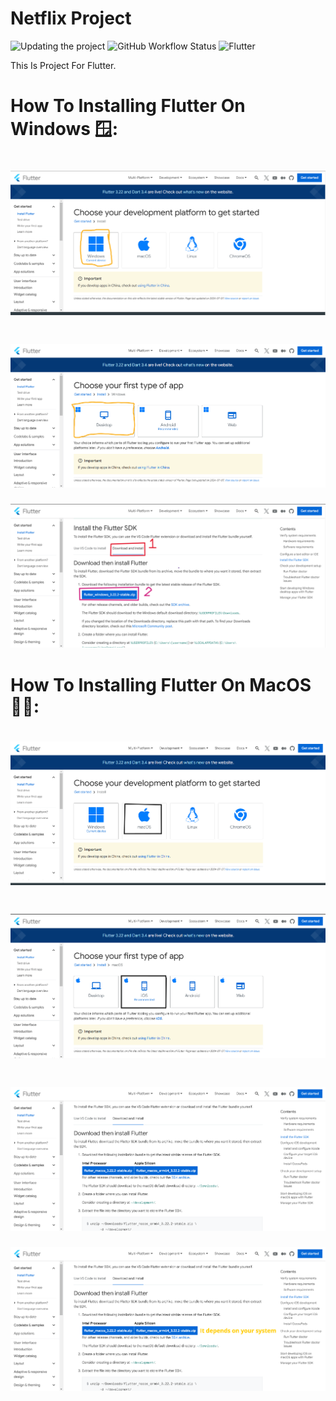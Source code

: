 # Netflix Project

<img
    id="shieldsimg"
    alt="Updating the project"
    src="https://img.shields.io/badge/Updating%20the%20project-8A2BE2?style=for-the-badge"
/>
<img
    alt="GitHub Workflow Status"
    src="https://img.shields.io/badge/GITHUB-Updating_the_project-007ACC?style=for-the-badge&logo=github&logoColor=white"
/>
<img
    alt="Flutter"
    src="https://img.shields.io/badge/Flutter-02569B?style=for-the-badge&logo=flutter&logoColor=white"
/>

This Is Project For Flutter.

# How To Installing Flutter On Windows 🪟:
![image](assets/flutterinstallingwindows.png)
================================================================================================
![image](assets/Selection.png)
================================================================================================
![image](assets/Installing.png)

# How To Installing Flutter On MacOS 🍎🍏:
![image](assets/part1.png)
================================================================================================
![image](assets/part2.png)
================================================================================================
![image](assets/part3.png)
================================================================================================
![image](assets/part4.png)
